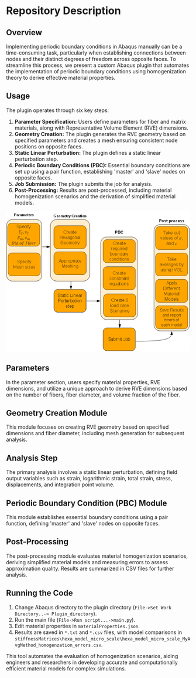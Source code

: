 # Repository Description

## Overview
Implementing periodic boundary conditions in Abaqus manually can be a time-consuming task, particularly when establishing connections between nodes and their distinct degrees of freedom across opposite faces. To streamline this process, we present a custom Abaqus plugin that automates the implementation of periodic boundary conditions using homogenization theory to derive effective material properties.

## Usage
The plugin operates through six key steps:

1. **Parameter Specification:** Users define parameters for fiber and matrix materials, along with Representative Volume Element (RVE) dimensions.
2. **Geometry Creation:** The plugin generates the RVE geometry based on specified parameters and creates a mesh ensuring consistent node positions on opposite faces.
3. **Static Linear Perturbation:** The plugin defines a static linear perturbation step.
4. **Periodic Boundary Conditions (PBC):** Essential boundary conditions are set up using a pair function, establishing 'master' and 'slave' nodes on opposite faces.
5. **Job Submission:** The plugin submits the job for analysis.
6. **Post-Processing:** Results are post-processed, including material homogenization scenarios and the derivation of simplified material models.

![Flow diagram for the plugin](flowDiag_plugin_linear.png "Flow diagram for the plugin")

## Parameters
In the parameter section, users specify material properties, RVE dimensions, and utilize a unique approach to derive RVE dimensions based on the number of fibers, fiber diameter, and volume fraction of the fiber.

## Geometry Creation Module
This module focuses on creating RVE geometry based on specified dimensions and fiber diameter, including mesh generation for subsequent analysis.

## Analysis Step
The primary analysis involves a static linear perturbation, defining field output variables such as strain, logarithmic strain, total strain, stress, displacements, and integration point volume.

## Periodic Boundary Condition (PBC) Module
This module establishes essential boundary conditions using a pair function, defining 'master' and 'slave' nodes on opposite faces.

## Post-Processing
The post-processing module evaluates material homogenization scenarios, deriving simplified material models and measuring errors to assess approximation quality. Results are summarized in CSV files for further analysis.

## Running the Code
1. Change Abaqus directory to the plugin directory (`File->Set Work Directory..-> Plugin_directory`).
2. Run the main file (`File->Run script...->main.py`).
3. Edit material properties in `materialProperties.json`.
4. Results are saved in `*.txt` and `*.csv` files, with model comparisons in `stiffnessMatrices\hexa_model_micro_scale\hexa_model_micro_scale_MyAvgMethod_homogenzation_errors.csv`.

This tool automates the evaluation of homogenization scenarios, aiding engineers and researchers in developing accurate and computationally efficient material models for complex simulations.